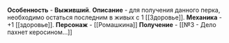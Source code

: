 **Особенность** - **Выживший**.
**Описание** - для получения данного перка, необходимо остаться последним в живых с 1 [[Здоровье]].
**Механика** - +1 [[здоровье]].
**Персонаж** - [[Ромашкина]]
**Получение** - [[№3 - Дело пахнет керосином…]]